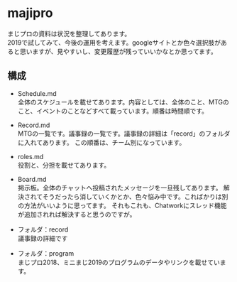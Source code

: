 # majipro
まじプロの資料は状況を整理してあります。  
2019で試してみて、今後の運用を考えます。googleサイトとか色々選択肢があると思いますが、見やすいし、変更履歴が残っていいかなとか思ってます。

## 構成
* Schedule.md  
全体のスケジュールを載せてあります。内容としては、全体のこと、MTGのこと、イベントのことなどすべて載っています。順番は時間順です。
* Record.md  
MTGの一覧です。議事録の一覧です。議事録の詳細は「record」のフォルダに入れてあります。
この順番は、チーム別になっています。
* roles.md  
役割と、分担を載せてあります。

* Board.md  
掲示板。全体のチャットへ投稿されたメッセージを一旦残してあります。
解決されてそうだったら消していくかとか、色々悩み中です。こればかりは別の方法がいいように思ってます。
それもこれも、Chatworkにスレッド機能が追加されれば解決すると思うのですが。
  
* フォルダ：record  
議事録の詳細です  
* フォルダ：program  
まじプロ2018、ミニまじ2019のプログラムのデータやリンクを載せています。
